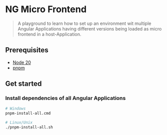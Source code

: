 # NG Micro Frontend

> A playground to learn how to set up an environment wit multiple Angular Applications having different versions being loaded as micro frontend in a host-Application.

## Prerequisites

- [Node 20](https://nodejs.org/dist/v20.10.0/)
- [pnpm](pnpm.io)

## Get started

### Install dependencies of all Angular Applications

```bash
# Windows
pnpm-install-all.cmd

# Linux/Unix
./pnpm-install-all.sh
```
